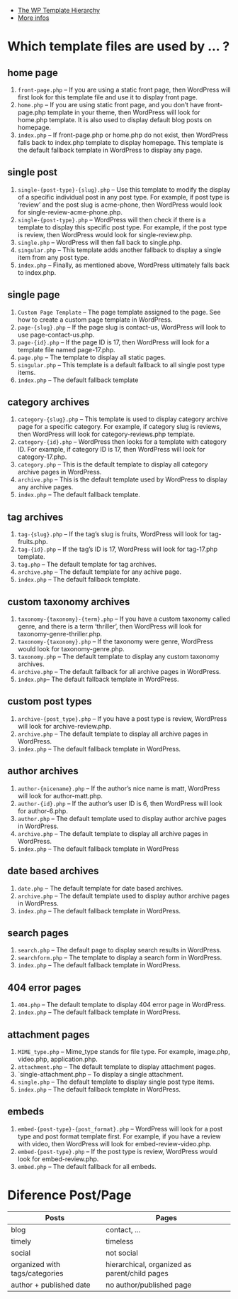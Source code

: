 - [The WP Template Hierarchy](https://wphierarchy.com/)
- [More infos](https://developer.wordpress.org/themes/basics/template-hierarchy/)

# Which template files are used by ... ?
## home page
1. `front-page.php` – If you are using a static front page, then WordPress will first look for this template file and use it to display front page.
2. `home.php` – If you are using static front page, and you don’t have front-page.php template in your theme, then WordPress will look for home.php template. It is also used to display default blog posts on homepage.
3. `index.php` – If front-page.php or home.php do not exist, then WordPress falls back to index.php template to display homepage. This template is the default fallback template in WordPress to display any page.
  
## single post
1. `single-{post-type}-{slug}.php` – Use this template to modify the display of a specific individual post in any post type. For example, if post type is ‘review’ and the post slug is acme-phone, then WordPress would look for single-review-acme-phone.php.
2. `single-{post-type}.php` – WordPress will then check if there is a template to display this specific post type. For example, if the post type is review, then WordPress would look for single-review.php.
3. `single.php` – WordPress will then fall back to single.php.
4. `singular.php` – This template adds another fallback to display a single item from any post type.
5. `index.php` – Finally, as mentioned above, WordPress ultimately falls back to index.php.
  
## single page
1. `Custom Page Template` – The page template assigned to the page. See how to create a custom page template in WordPress.
2. `page-{slug}.php` – If the page slug is contact-us, WordPress will look to use page-contact-us.php.
3. `page-{id}.php` – If the page ID is 17, then WordPress will look for a template file named page-17.php.
4. `page.php` – The template to display all static pages.
5. `singular.php` – This template is a default fallback to all single post type items.
6. `index.php` – The default fallback template

## category archives
1. `category-{slug}.php` – This template is used to display category archive page for a specific category. For example, if category slug is reviews, then WordPress will look for category-reviews.php template.
2. `category-{id}.php` – WordPress then looks for a template with category ID. For example, if category ID is 17, then WordPress will look for category-17.php.
3. `category.php` – This is the default template to display all category archive pages in WordPress.
4. `archive.php` – This is the default template used by WordPress to display any archive pages.
5. `index.php` – The default fallback template.

## tag archives
1. `tag-{slug}.php` – If the tag’s slug is fruits, WordPress will look for tag-fruits.php.
2. `tag-{id}.php` – If the tag’s ID is 17, WordPress will look for tag-17.php template.
3. `tag.php` – The default template for tag archives.
4. `archive.php` – The default template for any achive page.
5. `index.php` – The default fallback template.

## custom taxonomy archives
1. `taxonomy-{taxonomy}-{term}.php` – If you have a custom taxonomy called genre, and there is a term ‘thriller’, then WordPress will look for taxonomy-genre-thriller.php.
2. `taxonomy-{taxonomy}.php` – If the taxonomy were genre, WordPress would look for taxonomy-genre.php.
3. `taxonomy.php` – The default template to display any custom taxonomy archives.
4. `archive.php` – The default fallback for all archive pages in WordPress.
5. `index.php`– The default fallback template in WordPress.

## custom post types
1. `archive-{post_type}.php` – If you have a post type is review, WordPress will look for archive-review.php.
2. `archive.php` – The default template to display all archive pages in WordPress.
3. `index.php` – The default fallback template in WordPress.

## author archives
1. `author-{nicename}.php` – If the author’s nice name is matt, WordPress will look for author-matt.php.
2. `author-{id}.php` – If the author’s user ID is 6, then WordPress will look for author-6.php.
3. `author.php` – The default template used to display author archive pages in WordPress.
4. `archive.php` – The default template to display all archive pages in WordPress.
5. `index.php` – The default fallback template in WordPress

## date based archives
1. `date.php` – The default template for date based archives.
2. `archive.php` – The default template used to display author archive pages in WordPress.
3. `index.php` – The default fallback template in WordPress.

## search pages
1. `search.php` – The default page to display search results in WordPress.
2. `searchform.php` – The template to display a search form in WordPress.
3. `index.php` – The default fallback template in WordPress.

## 404 error pages
1. `404.php` – The default template to display 404 error page in WordPress.
2. `index.php` – The default fallback template in WordPress.

## attachment pages
1. `MIME_type.php` – Mime_type stands for file type. For example, image.php, video.php, application.php.
2. `attachment.php` – The default template to display attachment pages.
3. `single-attachment.php – To display a single attachment.
4. `single.php` – The default template to display single post type items.
5. `index.php` – The default fallback template in WordPress.

## embeds
1. `embed-{post-type}-{post_format}.php` – WordPress will look for a post type and post format template first. For example, if you have a review with video, then WordPress will look for embed-review-video.php.
2. `embed-{post-type}.php` – If the post type is review, WordPress would look for embed-review.php.
3. `embed.php` – The default fallback for all embeds.

# Diference Post/Page
|**Posts**|**Pages**|
|--|--|
|blog|contact, ...|
|timely|timeless|
|social|not social|
|organized with tags/categories|hierarchical, organized as parent/child pages|
|author + published date|no author/published page|
